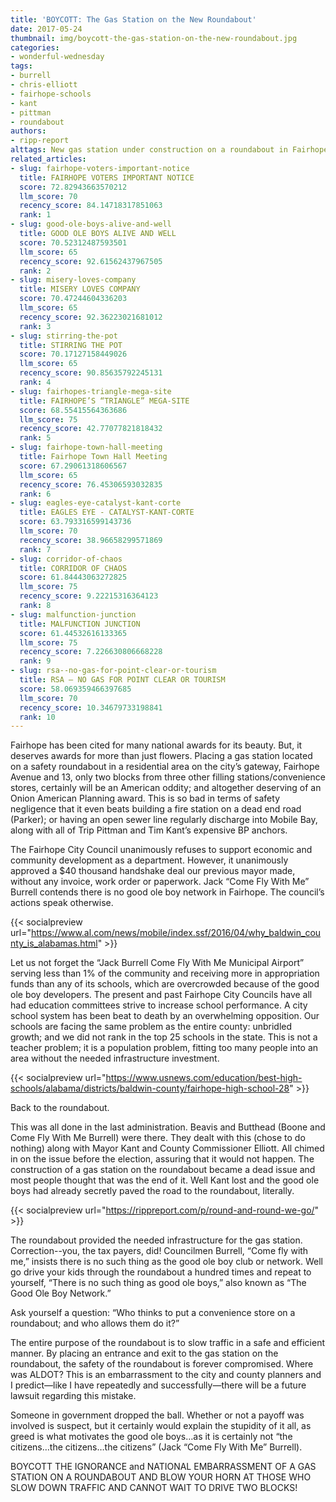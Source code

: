 ```yaml
---
title: 'BOYCOTT: The Gas Station on the New Roundabout'
date: 2017-05-24
thumbnail: img/boycott-the-gas-station-on-the-new-roundabout.jpg
categories:
- wonderful-wednesday
tags:
- burrell
- chris-elliott
- fairhope-schools
- kant
- pittman
- roundabout
authors:
- ripp-report
alttags: New gas station under construction on a roundabout in Fairhope, Alabama; criticized for poor planning and safety concerns
related_articles:
- slug: fairhope-voters-important-notice
  title: FAIRHOPE VOTERS IMPORTANT NOTICE
  score: 72.82943663570212
  llm_score: 70
  recency_score: 84.14718317851063
  rank: 1
- slug: good-ole-boys-alive-and-well
  title: GOOD OLE BOYS ALIVE AND WELL
  score: 70.52312487593501
  llm_score: 65
  recency_score: 92.61562437967505
  rank: 2
- slug: misery-loves-company
  title: MISERY LOVES COMPANY
  score: 70.47244604336203
  llm_score: 65
  recency_score: 92.36223021681012
  rank: 3
- slug: stirring-the-pot
  title: STIRRING THE POT
  score: 70.17127158449026
  llm_score: 65
  recency_score: 90.85635792245131
  rank: 4
- slug: fairhopes-triangle-mega-site
  title: FAIRHOPE’S “TRIANGLE” MEGA-SITE
  score: 68.55415564363686
  llm_score: 75
  recency_score: 42.77077821818432
  rank: 5
- slug: fairhope-town-hall-meeting
  title: Fairhope Town Hall Meeting
  score: 67.29061318606567
  llm_score: 65
  recency_score: 76.45306593032835
  rank: 6
- slug: eagles-eye-catalyst-kant-corte
  title: EAGLES EYE - CATALYST-KANT-CORTE
  score: 63.793316599143736
  llm_score: 70
  recency_score: 38.96658299571869
  rank: 7
- slug: corridor-of-chaos
  title: CORRIDOR OF CHAOS
  score: 61.84443063272825
  llm_score: 75
  recency_score: 9.22215316364123
  rank: 8
- slug: malfunction-junction
  title: MALFUNCTION JUNCTION
  score: 61.44532616133365
  llm_score: 75
  recency_score: 7.226630806668228
  rank: 9
- slug: rsa-⁠-no-gas-for-point-clear-or-tourism
  title: RSA ⁠— NO GAS FOR POINT CLEAR OR TOURISM
  score: 58.069359466397685
  llm_score: 70
  recency_score: 10.34679733198841
  rank: 10
---
```

Fairhope has been cited for many national awards for its beauty. But, it deserves awards for more than just flowers. Placing a gas station located on a safety roundabout in a residential area on the city’s gateway, Fairhope Avenue and 13, only two blocks from three other filling stations/convenience stores, certainly will be an American oddity; and altogether deserving of an Onion American Planning award. This is so bad in terms of safety negligence that it even beats building a fire station on a dead end road (Parker); or having an open sewer line regularly discharge into Mobile Bay, along with all of Trip Pittman and Tim Kant’s expensive BP anchors.

The Fairhope City Council unanimously refuses to support economic and community development as a department. However, it unanimously approved a $40 thousand handshake deal our previous mayor made, without any invoice, work order or paperwork. Jack “Come Fly With Me” Burrell contends there is no good ole boy network in Fairhope. The council’s actions speak otherwise.

{{< socialpreview url="https://www.al.com/news/mobile/index.ssf/2016/04/why_baldwin_county_is_alabamas.html" >}}

Let us not forget the “Jack Burrell Come Fly With Me Municipal Airport” serving less than 1% of the community and receiving more in appropriation funds than any of its schools, which are overcrowded because of the good ole boy developers. The present and past Fairhope City Councils have all had education committees strive to increase school performance. A city school system has been beat to death by an overwhelming opposition. Our schools are facing the same problem as the entire county: unbridled growth; and we did not rank in the top 25 schools in the state. This is not a teacher problem; it is a population problem, fitting too many people into an area without the needed infrastructure investment.

{{< socialpreview url="https://www.usnews.com/education/best-high-schools/alabama/districts/baldwin-county/fairhope-high-school-28" >}}

Back to the roundabout.

This was all done in the last administration. Beavis and Butthead (Boone and Come Fly With Me Burrell) were there. They dealt with this (chose to do nothing) along with Mayor Kant and County Commissioner Elliott. All chimed in on the issue before the election, assuring that it would not happen. The construction of a gas station on the roundabout became a dead issue and most people thought that was the end of it. Well Kant lost and the good ole boys had already secretly paved the road to the roundabout, literally.

{{< socialpreview url="https://rippreport.com/p/round-and-round-we-go/" >}}

The roundabout provided the needed infrastructure for the gas station. Correction--you, the tax payers, did! Councilmen Burrell, “Come fly with me,” insists there is no such thing as the good ole boy club or network. Well go drive your kids through the roundabout a hundred times and repeat to yourself, “There is no such thing as good ole boys,” also known as “The Good Ole Boy Network.”

Ask yourself a question: “Who thinks to put a convenience store on a roundabout; and who allows them do it?”

The entire purpose of the roundabout is to slow traffic in a safe and efficient manner. By placing an entrance and exit to the gas station on the roundabout, the safety of the roundabout is forever compromised. Where was ALDOT? This is an embarrassment to the city and county planners and I predict—like I have repeatedly and successfully—there will be a future lawsuit regarding this mistake.

Someone in government dropped the ball. Whether or not a payoff was involved is suspect, but it certainly would explain the stupidity of it all, as greed is what motivates the good ole boys…as it is certainly not “the citizens…the citizens…the citizens” (Jack “Come Fly With Me” Burrell).

BOYCOTT THE IGNORANCE and NATIONAL EMBARRASSMENT OF A GAS STATION ON A ROUNDABOUT AND BLOW YOUR HORN AT THOSE WHO SLOW DOWN TRAFFIC AND CANNOT WAIT TO DRIVE TWO BLOCKS!
